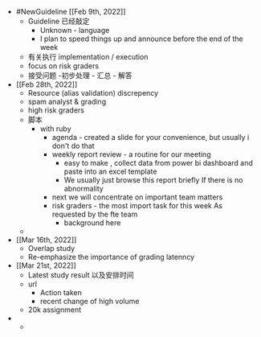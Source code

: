 - #NewGuideline [[Feb 9th, 2022]]
	- Guideline 已经敲定
		- Unknown - language
		- I plan to speed things up and announce before the end of the week
	- 有关执行 implementation / execution
	- focus on risk graders
	- 接受问题 -初步处理 - 汇总 - 解答
- [[Feb 28th, 2022]]
	- Resource (alias validation) discrepency
	- spam analyst & grading
	- high risk graders
	- 脚本
		- with ruby
			- agenda - created a slide for your convenience, but usually i don't do that
			- weekly report review - a routine for our meeting
				- easy to make , collect data from power bi dashboard and paste into an excel template
				- We usually just browse this report briefly If there is no abnormality
			- next we will concentrate on important team matters
			- risk graders - the most import task for this week As requested by the fte team
				- background here
	-
- [[Mar 16th, 2022]]
	- Overlap study
	- Re-emphasize the importance of grading latenncy
- [[Mar 21st, 2022]]
	- Latest study result 以及安排时间
	- url
		- Action taken
		- recent change of high volume
	- 20k assignment
-
	-